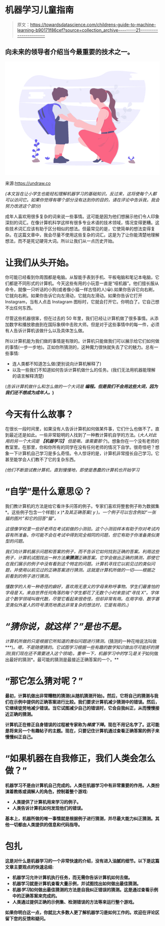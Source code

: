 # 机器学习儿童指南

> 原文：<https://towardsdatascience.com/childrens-guide-to-machine-learning-b90171f86cef?source=collection_archive---------21----------------------->

## 向未来的领导者介绍当今最重要的技术之一。

![](img/3c0a1515d6304345d2e98f2325bf87db.png)

来源:https://undraw.co

*(本文旨在让小学生也能轻松理解机器学习的基础知识。反过来，这将使每个人都可以访问它。如果你觉得有哪个部分没有达到你的目的，请在评论中告诉我，我会努力改进这个部分)*

成年人喜欢用很多复杂的词来说一些事情。这可能是因为他们想展示他们令人印象深刻的词汇。在像计算机科学这样有很多专业术语的技术领域，情况变得更糟。这些技术词汇应该有助于区分相似的想法。但最常见的是，它使简单的想法变得复杂。在这篇文章中，我会尽量不使用这些复杂的词汇。这是为了让你能清楚地理解想法，而不是死记硬背大词。所以让我们从一点历史开始。

# 让我们从头开始。

你可能已经看到你周围都是电脑。从智能手表到手机、平板电脑和笔记本电脑，它们都是不同形式的计算机。今天这些有用的小玩意一直是“哑机器”。他们擅长服从命令，就像一只听话的小狗(或者像小猫一样古怪的人)😀).如果你告诉它向右刷，它就向右刷。如果你告诉它向左滑动，它就向左滑动。如果你告诉它打开 Instagram，当有人点击 Instagram 图标时，它就会打开它。你明白了。它自己想不出任何东西。

尽管这些机器很笨，但在过去的 50 年里，我们已经让计算机做了很多事情。从添加数字和播放歌曲到在国际象棋中击败大师。但是对于这些事情中的每一件，必须有人告诉计算机该做什么以及具体怎么做。

所以计算机能为我们做的事情是有限的。计算机只能做我们可以展示给它们如何做的事情(一步一步地)。正如你所猜测的，这种魔力很快就失去了它的魅力。总有一些事情:

*   连人类都不知道怎么做(更别说向计算机解释了)
*   以及一些我们不知道如何告诉计算机做什么的任务。(我们无法用机器能理解的语言解释清楚)

(*告诉计算机做什么和怎么做的一个大词是* ***编程。但是我们不会用这些大词，因为我们还不想成为成年人。*)**

# 今天有什么故事？

在很长一段时间里，如果没有人告诉计算机如何做某件事，它们什么也做不了。直到最近还是如此。一些非常聪明的人找到了一种教计算机自学的方法。(*大人对此用的另一个大词是* ***【机器学习】*** *但是嘶。谁需要那个*)。想象你在一个没有老师的教室里。在那里，你和你所有的同学在没有任何老师的情况下自学。很奇怪吧？想象一下计算机自己学习是多么奇怪。令人惊讶的是，计算机非常擅长自己学习。它甚至能学会人们教不了它的复杂东西。

*(他们不断尝试教计算机，直到慢慢地，即使是愚蠢的计算机也开始学习*

# “自学”是什么意思😮？

我们教计算机的方法是给它看许多问答的例子。专家们喜欢将整套例子称为数据集*。这些例子包含一个样题( *x* )**及其正确答案( *y* )。一个例子可以包含例如“一张猫的图片”和它的回答“猫”。*

*这很像学校里一些好老师在考试前做的小测验。这个小测验样本有助于你对考试内容有所准备。你可能不会在考试中得到完全相同的问题，但它有助于你准备类似类型的问题。*

*我们向计算机展示问题和答案的例子，而不告诉它如何找到正确的答案。利用这些例子，计算机试图找出一种方法**来猜测**正确答案。它学会做出正确的猜测，即使它在我们展示的例子中没有看到这个特定的问题。计算机寻找它以前见过的类似问题，并使用以前见过的正确答案进行猜测。这就是计算机所做的一切——根据之前看到的例子进行猜测。*

*懂数学的人有一种奇怪的癖好，喜欢用无意义的字母来称呼事物。学生们最害怕的字母是 X。来自世界任何角落的每个学生都花了无数个小时来尝试“寻找 X”。字体这个数学领域叫做代数，尽管它看起来很奇怪，但却非常有用。在用字母、数字甚至类似外星人的符号漂亮地表达非常复杂的想法时，它是有用的。)*

# *“猜你说，就这样？”是也不是。*

*计算机所做的只是根据它所知道的类似问题进行猜测。*(猜测的一种花哨说法叫做***)*。嗯，不是随便猜的。它试图学习根据一些有趣的数学知识做出尽可能好的猜测(我们现在还不需要进入这个领域)。重申一下，机器学习中的*学习*是关于*如何做出最好的猜测*。最可能的猜测是最接近正确答案的一个。**

# **“那它怎么猜对呢？”**

**最初，计算机做出非常糟糕的猜测(从随机猜测开始)。然后，它将自己的猜测与我们在示例中提供的正确答案进行比较。我们要求计算机减少猜测中的错误。然后，它继续徒劳地减少错误。当它试图减少自己的错误时，它会自我纠正，从而慢慢接近正确的猜测。**

**计算机正在修正自身错误的过程被专家称为*梯度下降*。现在不用记名字了。这可能是将来另一个有趣帖子的主题。现在，只要记住计算机通过查看正确答案的例子来慢慢纠正自己。**

# **“如果机器在自我修正，我们人类会怎么做？”**

**机器学习不是由计算机自己完成的。人类在机器学习中有非常重要的作用。人类扮演着教练或调解人的角色，控制着整个游戏:**

*   **人类提供了计算机用来学习的例子。**
*   **人类告诉计算机如何发现他们的错误。**

**基本上，机器所做的唯一事情就是根据例子进行猜测，并尽最大能力纠正猜测。其他一切都由人类提供的信息和代码指导。**

# **包扎**

**这是对什么是机器学习的一个非常快速的介绍，没有进入油腻的细节。以下是这篇文章主要观点的快速总结:**

*   **机器学习允许计算机执行任务，而无需你告诉计算机如何去做。**
*   **机器学习就是计算机查看大量示例，并试图找出如何做出最佳猜测。**
*   **机器*学习*如何做出最佳猜测的方法是自我纠正错误的猜测。这是通过查看示例中的正确答案来完成的。**
*   **人类通过提供正确的示例集、检测错误的方法等来运行整个游戏。**

**如果你明白这一点，你就比大多数人更了解机器学习是如何工作的。欢迎在评论区留下您的反馈和疑问。**